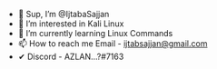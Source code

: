 - 👋 Sup, I’m @IjtabaSajjan
- 👀 I’m interested in Kali Linux
- 🌱 I’m currently learning Linux Commands
- 📫 How to reach me Email - ijtabsajjan@gmail.com
- ✔  Discord - AZLAN...?#7163
